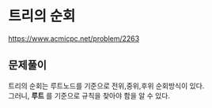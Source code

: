 # 트리의 순회
https://www.acmicpc.net/problem/2263

## 문제풀이
트리의 순회는 루트노드를 기준으로 전위,중위,후위 순회방식이 있다.  
그러니, __루트__ 를 기준으로 규칙을 찾아야 함을 알 수 있다.  






